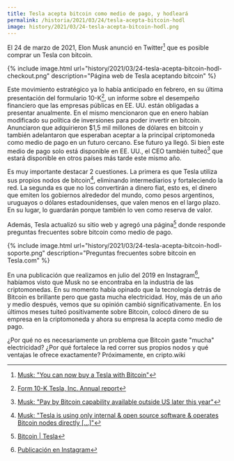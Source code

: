 ```yaml
---
title: Tesla acepta bitcoin como medio de pago, y hodleará
permalink: /historia/2021/03/24/tesla-acepta-bitcoin-hodl
image: history/2021/03/24-tesla-acepta-bitcoin-hodl.png
---
```


El 24 de marzo de 2021, Elon Musk anunció en Twitter[^1] que es posible comprar un Tesla con bitcoin.

{% include image.html url="history/2021/03/24-tesla-acepta-bitcoin-hodl-checkout.png" description="Página web de Tesla aceptando bitcoin" %}

Este movimiento estratégico ya lo había anticipado en febrero, en su última presentación del formulario 10-K[^2], un informe sobre el desempeño financiero que las empresas públicas en EE. UU. están obligadas a presentar anualmente. En el mismo mencionaron que en enero habían modificado su política de inversiones para poder invertir en bitcoin. Anunciaron que adquirieron $1,5 mil millones de dólares en bitcoin y también adelantaron que esperaban aceptar a la principal criptomoneda como medio de pago en un futuro cercano. Ese futuro ya llegó. Si bien este medio de pago solo está disponible en EE. UU., el CEO también tuiteó[^3] que estará disponible en otros países más tarde este mismo año.

Es muy importante destacar 2 cuestiones. La primera es que Tesla utiliza sus propios nodos de bitcoin[^4], eliminando intermediarios y fortaleciendo la red. La segunda es que no los convertirán a dinero fiat, esto es, el dinero que emiten los gobiernos alrededor del mundo, como pesos argentinos, uruguayos o dólares estadounidenses, que valen menos en el largo plazo. En su lugar, lo guardarán porque también lo ven como reserva de valor.

Además, Tesla actualizó su sitio web y agregó una página[^5] donde responde preguntas frecuentes sobre bitcoin como medio de pago.

{% include image.html url="history/2021/03/24-tesla-acepta-bitcoin-hodl-soporte.png" description="Preguntas frecuentes sobre bitcoin en Tesla.com" %}

En una publicación que realizamos en julio del 2019 en Instagram[^6], habíamos visto que Musk no se encontraba en la industria de las criptomonedas. En su momento había opinado que la tecnología detrás de Bitcoin es brillante pero que gasta mucha electricidad. Hoy, más de un año y medio después, vemos que su opinión cambió significativamente. En los últimos meses tuiteó positivamente sobre Bitcoin, colocó dinero de su empresa en la criptomoneda y ahora su empresa la acepta como medio de pago.

¿Por qué no es necesariamente un problema que Bitcoin gaste "mucha" electricidad? ¿Por qué fortalece la red correr sus propios nodos y qué ventajas le ofrece exactamente? Próximamente, en cripto.wiki

[^1]: [Musk: "You can now buy a Tesla with Bitcoin"](https://twitter.com/elonmusk/status/1374617643446063105)
[^2]: [Form 10-K Tesla, Inc. Annual report](https://sec.report/Document/0001564590-21-004599/)
[^3]: [Musk: "Pay by Bitcoin capability available outside US later this year"](https://twitter.com/elonmusk/status/1374619672973221892)
[^4]: [Musk: "Tesla is using only internal & open source software & operates Bitcoin nodes directly [...]"](https://twitter.com/elonmusk/status/1374619379929772034)
[^5]: [Bitcoin &#124; Tesla](https://www.tesla.com/support/bitcoin)
[^6]: [Publicación en Instagram](https://www.instagram.com/p/B0ZW0PsARUR/)